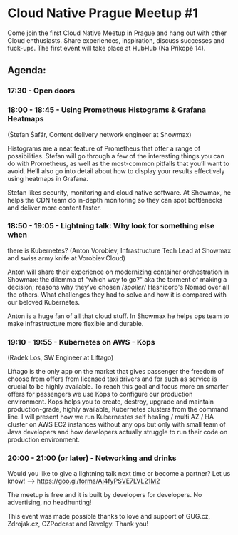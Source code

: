 # Cloud Native Prague Meetup #1
Come join the first Cloud Native Meetup in Prague and hang out with other Cloud enthusiasts. Share experiences, inspiration, discuss successes and fuck-ups. The first event will take place at HubHub (Na Příkopě 14).

## Agenda:

### 17:30 - Open doors

### 18:00 - 18:45 - Using Prometheus Histograms & Grafana Heatmaps
(Štefan Šafár, Content delivery network engineer at Showmax)

Histograms are a neat feature of Prometheus that offer a range of possibilities. Stefan will go through a few of the interesting things you can do with Prometheus, as well as the most-common pitfalls that you’ll want to avoid. He’ll also go into detail about how to display your results effectively using heatmaps in Grafana.

Stefan likes security, monitoring and cloud native software. At Showmax, he helps the CDN team do in-depth monitoring so they can spot bottlenecks and deliver more content faster.

### 18:50 - 19:05 - Lightning talk: Why look for something else when
there is Kubernetes?
(Anton Vorobiev, Infrastructure Tech Lead at Showmax and swiss army knife at Vorobiev.Cloud)

Anton will share their experience on modernizing container orchestration in Showmax: the dilemma of "which way to go?" aka the torment of making a decision; reasons why they've chosen /*spoiler*/ Hashicorp's Nomad over all the others. What challenges they had to solve and how it is compared with our beloved Kubernetes.

Anton is a huge fan of all that cloud stuff. In Showmax he helps ops team to make infrastructure more flexible and durable.

### 19:10 - 19:55 - Kubernetes on AWS - Kops
(Radek Los, SW Engineer at Liftago)

Liftago is the only app on the market that gives passenger the freedom of choose from offers from licensed taxi drivers and for such as service is crucial to be highly available. To reach this goal and focus more on smarter offers for passengers we use Kops to configure our production environment. Kops helps you to create, destroy, upgrade and maintain production-grade, highly available, Kubernetes clusters from the command line. I will present how we run Kubernestes self healing / multi AZ / HA cluster on AWS EC2 instances without any ops but only with small team of Java developers and how developers actually struggle to run their code on production environment.

### 20:00 - 21:00 (or later) - Networking and drinks

Would you like to give a lightning talk next time or become a partner? Let us know! --> https://goo.gl/forms/Ai4fyPSVE7LVL21M2

The meetup is free and it is built by developers for developers.
No advertising, no headhunting!

This event was made possible thanks to love and support of GUG.cz, Zdrojak.cz, CZPodcast and Revolgy. Thank you!
